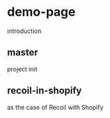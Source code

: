 <!--
 * @Descripttion:
 * @version:
-->

# demo-page

introduction

## master

project init

## recoil-in-shopify

as the case of Recoil with Shopify
